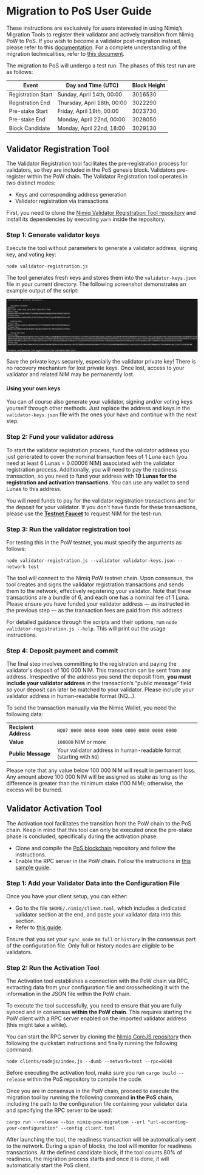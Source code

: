 # Migration to PoS User Guide

These instructions are exclusively for users interested in using Nimiq’s Migration Tools to register their validator and actively transition from Nimiq PoW to PoS. If you wish to become a validator post-migration instead, please refer to this [documentation](becoming-a-validator.md). For a complete understanding of the migration technicalities, refer to [this document](/learn/protocol/migration).

The migration to PoS will undergo a test run. The phases of this test run are as follows:

| Event                     | Day and Time (UTC)        | Block Height  |
|---------------------------|----------------------------|---------------|
| Registration Start        | Sunday, April 14th, 00:00 | 3016530       |
| Registration End          | Thursday, April 18th, 00:00| 3022290       |
| Pre-stake Start           | Friday, April 19th, 00:00  | 3023730       |
| Pre-stake End             | Monday, April 22nd, 00:00  | 3028050       |
| Block Candidate           | Monday, April 22nd, 18:00  | 3029130       |

## Validator Registration Tool

The Validator Registration tool facilitates the pre-registration process for validators, so they are included in the PoS genesis block. Validators pre-register within the PoW chain. The Validator Registration tool operates in two distinct modes:

- Keys and corresponding address generation
- Validator registration via transactions

 First, you need to clone the [Nimiq Validator Registration Tool repository](https://github.com/nimiq/validator-registration-tool) and install its dependencies by executing `yarn` inside the repository.

### Step 1: Generate validator keys

Execute the tool without parameters to generate a validator address, signing key, and voting key:

```shell
node validator-registration.js
```

The tool generates fresh keys and stores them into the `validator-keys.json` file in your current directory. The following screenshot demonstrates an example output of the script:

<img class="object-contain max-h-[max(80vh,220px)]" src="/assets/images/migration/migration.png" alt="Validator example keys" />

<Callout type='tip'>

Save the private keys securely, especially the validator private key! There is no recovery mechanism for lost private keys. Once lost, access to your validator and related NIM may be permanently lost.

</Callout>

#### Using your own keys

You can of course also generate your validator, signing and/or voting keys yourself through other methods. Just replace the address and keys in the `validator-keys.json` file with the ones your have and continue with the next step.

### Step 2: Fund your validator address

To start the validator registration process, fund the validator address you just generated to cover the nominal transaction fees of 1 Luna each (you need at least 6 Lunas = 0.00006 NIM) associated with the validator registration process. Additionally, you will need to pay the readiness transaction, so you need to fund your address with **10 Lunas for the registration and activation transactions**. You can use any wallet to send Lunas to this address.

<Callout type='info'>

You will need funds to pay for the validator registration transactions and for the deposit for your validator. If you don't have funds for these transactions, please use the **[Testnet Faucet](https://test.nimiq.watch/#faucet)** to request NIM for the test-run.

</Callout>

### Step 3: Run the validator registration tool

For testing this in the PoW testnet, you must specify the arguments as follows:

```shell
node validator-registration.js --validator validator-keys.json --network test
```

The tool will connect to the Nimiq PoW testnet chain. Upon consensus, the tool creates and signs the validator registration transactions and sends them to the network, effectively registering your validator. Note that these transactions are a bundle of 6, and each one has a nominal fee of 1 Luna. Please ensure you have funded your validator address — as instructed in the previous step — as the transaction fees are paid from this address.

For detailed guidance through the scripts and their options, run `node validator-registration.js --help`. This will print out the usage instructions.

### Step 4: Deposit payment and commit

The final step involves committing to the registration and paying the validator's deposit of 100 000 NIM. This transaction can be sent from any address. Irrespective of the address you send the deposit from, **you must include your validator address** in the transaction’s “public message” field so your deposit can later be matched to your validator. Please include your validator address in human-readable format (NQ...).

To send the transaction manually via the Nimiq Wallet, you need the following data:

|                       |                                                                      |
| --------------------- | -------------------------------------------------------------------- |
| **Recipient Address** | `NQ07 0000 0000 0000 0000 0000 0000 0000 0000`                       |
| **Value**             | `100000` NIM or more                                                 |
| **Public Message**    | Your validator address in human-readable format (starting with `NQ`) |

<Callout type='warning'>

Please note that any value below 100 000 NIM will result in permanent loss. Any amount above 100 000 NIM will be assigned as stake as long as the difference is greater than the minimum stake (100 NIM); otherwise, the excess will be burned.

</Callout>

## Validator Activation Tool

The Activation tool facilitates the transition from the PoW chain to the PoS chain. Keep in mind that this tool can only be executed once the pre-stake phase is concluded, specifically during the activation phase.

- Clone and compile the [PoS blockchain](https://github.com/nimiq/core-rs-albatross?tab=readme-ov-file#installation) repository and follow the instructions.
- Enable the RPC server in the PoW chain. Follow the instructions in [this sample guide](https://github.com/nimiq/core-js/blob/master/clients/nodejs/sample.conf).

### Step 1:  Add your Validator Data into the Configuration File

Once you have your client setup, you can either:

- Go to the file `$HOME/.nimiq/client.toml`, which includes a dedicated validator section at the end, and paste your validator data into this section.
- Refer to [this guide](becoming-a-validator#configuration).

Ensure that you set your `sync_mode` as `full` or `history` in the consensus part of the configuration file. Only full or history nodes are eligible to be validators.

### Step 2:  Run the Activation Tool

The Activation tool establishes a connection with the PoW chain via RPC, extracting data from your configuration file and crosschecking it with the information in the JSON file within the PoW chain.

To execute the tool successfully, you need to ensure that you are fully synced and in consensus **within the PoW chain**. This requires starting the PoW client with a RPC server enabled on the imported validator address (this might take a while).

You can start the RPC server by cloning the [Nimiq CoreJS repository](https://github.com/nimiq/core-js?tab=readme-ov-file#quickstart) then following the quickstart instructions and finally running the following command:

```shell
node clients/nodejs/index.js --dumb --network=test --rpc=8648
```

Before executing the activation tool, make sure you run ```cargo build --release``` within the PoS repository to compile the code.

Once you are in consensus in the PoW chain, proceed to execute the migration tool by running the following command **in the PoS chain**, including the path to the configuration file containing your validator data and specifying the RPC server to be used:

```shell
cargo run --release --bin nimiq-pow-migration --url "url-according-your-configuration" --config client.toml
```

After launching the tool, the readiness transaction will be automatically sent to the network. During a span of blocks, the tool will monitor for readiness transactions. At the defined candidate block, if the tool counts 80% of readiness, the migration process starts and once it is done, it will automatically start the PoS client.
